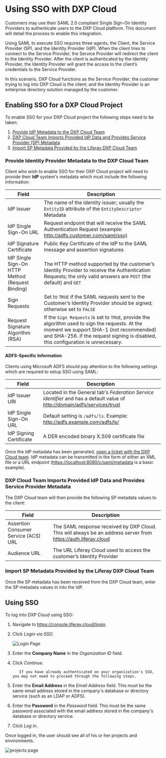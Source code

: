 # Using SSO with DXP Cloud

Customers may use their SAML 2.0 compliant Single Sign-On Identity Providers to authenticate users to the DXP Cloud platform. This document will detail the process to enable this integration.

Using SAML to execute SSO requires three agents, the Client, the Service Provider (SP), and the Identity Provider (IdP). When the client tries to connect to the Service Provider, the Service Provider will redirect the client to the Identity Provider. After the client is authenticated by the Identity Provider, the Identity Provider will grant the access to the client’s credentials to the Service Provider.

In this scenario, DXP Cloud functions as the Service Provider; the customer trying to log into DXP Cloud is the client; and the Identity Provider is an enterprise directory solution managed by the customer.

## Enabling SSO for a DXP Cloud Project

To enable SSO for your DXP Cloud project the following steps need to be taken:

1. [Provide IdP Metadata to the DXP Cloud Team](#provide-identity-provider-metadata-to-the-dxp-cloud-team)
1. [DXP Cloud Team Imports Provided IdP Data and Provides Service Provider (SP) Metadata](#dxp-cloud-team-imports-provided-idp-data-and-provides-service-provider-metadata)
1. [Import SP Metadata Provided by the Liferay DXP Cloud Team](#import-sp-metadata-provided-by-the-liferay-dxp-cloud-team)

### Provide Identity Provider Metadata to the DXP Cloud Team

Client who wish to enable SSO for their DXP Cloud project will need to provide their **IdP** system's metadata which must include the following information:

| Field | Description |
| --- | --- |
| IdP Issuer | The name of the identity issuer; usually the `EntityID` attribute of the `EntityDescriptor` Metadata |
| IdP Single Sign-On URL | Request endpoint that will receive the SAML Authentication Request (example: <http://adfs.customer.com/saml/sso)> |
| IdP Signature Certificate | Public Key Certificate of the IdP to the SAML message and assertion signatures |
| IdP Single Sign-On HTTP Method (Request Binding) | The HTTP method supported by the customer’s Identity Provider to receive the Authentication Requests; the only valid answers are `POST` (the default) and `GET` |
| Sign Requests | Set to `TRUE` if the SAML requests sent to the Customer’s Identity Provider should be signed; otherwise set to `FALSE` |
| Request Signature Algorithm (RSA) | If the `Sign Requests` is set to `TRUE`, provide the algorithm used to sign the requests. At the moment we support SHA-1 (not recommended) and SHA-256. If the request signing is disabled, this configuration is unnecessary. |

#### ADFS-Specific Information

Clients using Microsoft ADFS should pay attention to the following settings which are required to setup SSO using SAML:

| Field | Description |
| --- | --- |
| IdP Issuer URI |Located in the General tab's _Federation Service identifier_ and has a default value of <http://domain/adfs/services/trust> |
| IdP Single Sign-On URL | Default setting is `/adfs/ls`. Example: <http://adfs.example.com/adfs/ls/> |
| IdP Signing Certificate | A DER encoded binary X.509 certificate file |

Once the IdP metadata has been generated, [open a ticket with the DXP Cloud team](https://help.liferay.com/hc/). IdP metadata can be transmitted in the form of either an XML file or a URL endpoint (<https://localhost:8080/c/saml/metadata> is a basic example).

### DXP Cloud Team Imports Provided IdP Data and Provides Service Provider Metadata

The DXP Cloud team will then provide the following SP metadata values to the client:

| Field | Description |
| --- | --- |
| Assertion Consumer Service (ACS) URL | The SAML response received by DXP Cloud. This will always be an address server from <https://auth.liferay.cloud> |
| Audience URL | The URL Liferay Cloud used to access the customer’s Identity Provider |

### Import SP Metadata Provided by the Liferay DXP Cloud Team

Once the SP metadata has been received from the DXP Cloud team, enter the SP metadata values in into the IdP.

## Using SSO

To log into DXP Cloud using SSO:

1. Navigate to <https://console.liferay.cloud/login>.
1. Click _Login via SSO_.

   ![Login Page](./using-sso-with-dxp-cloud/images/01.png)

1. Enter the **Company Name** in the _Organization ID_ field.
1. Click _Continue_.

    ```note::
       If you have already authenticated on your organization's SSO, you may not need to proceed through the following steps.
    ```

1. Enter the **Email Address** in the _Email Address_ field. This must be the same email address stored in the company's database or directory service (such as an LDAP or ADFS).
1. Enter the **Password** in the _Password_ field. This must be the same password associated with the email address stored in the company's database or directory service.
1. Click _Log in_.

Once logged in, the user should see all of his or her projects and environments.

![projects page](./using-sso-with-dxp-cloud/images/02.png)
